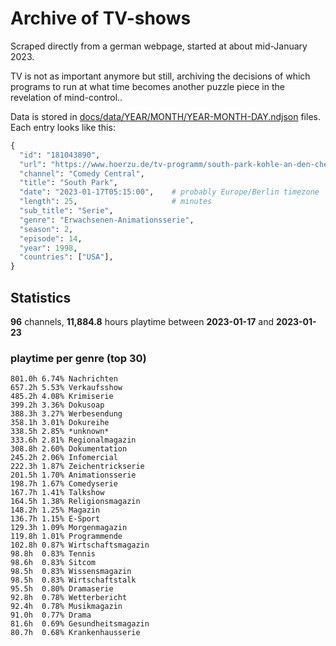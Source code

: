 # Archive of TV-shows

Scraped directly from a german webpage, started at about mid-January 2023.

TV is not as important anymore but still, archiving the decisions of which programs to run at what time
becomes another puzzle piece in the revelation of mind-control.. 

Data is stored in [docs/data/YEAR/MONTH/YEAR-MONTH-DAY.ndjson](docs/data/) files. 
Each entry looks like this:

```python
{
  "id": "181043890", 
  "url": "https://www.hoerzu.de/tv-programm/south-park-kohle-an-den-chefkoch/bid_181043890/", 
  "channel": "Comedy Central", 
  "title": "South Park", 
  "date": "2023-01-17T05:15:00",    # probably Europe/Berlin timezone 
  "length": 25,                     # minutes 
  "sub_title": "Serie", 
  "genre": "Erwachsenen-Animationsserie", 
  "season": 2, 
  "episode": 14, 
  "year": 1998, 
  "countries": ["USA"],
}
```

## Statistics

**96** channels, **11,884.8** hours playtime between **2023-01-17** and **2023-01-23**


### playtime per genre (top 30)

    801.0h 6.74% Nachrichten
    657.2h 5.53% Verkaufsshow
    485.2h 4.08% Krimiserie
    399.2h 3.36% Dokusoap
    388.3h 3.27% Werbesendung
    358.1h 3.01% Dokureihe
    338.5h 2.85% *unknown*
    333.6h 2.81% Regionalmagazin
    308.8h 2.60% Dokumentation
    245.2h 2.06% Infomercial
    222.3h 1.87% Zeichentrickserie
    201.5h 1.70% Animationsserie
    198.7h 1.67% Comedyserie
    167.7h 1.41% Talkshow
    164.5h 1.38% Religionsmagazin
    148.2h 1.25% Magazin
    136.7h 1.15% E-Sport
    129.3h 1.09% Morgenmagazin
    119.8h 1.01% Programmende
    102.8h 0.87% Wirtschaftsmagazin
    98.8h  0.83% Tennis
    98.6h  0.83% Sitcom
    98.5h  0.83% Wissensmagazin
    98.5h  0.83% Wirtschaftstalk
    95.5h  0.80% Dramaserie
    92.8h  0.78% Wetterbericht
    92.4h  0.78% Musikmagazin
    91.0h  0.77% Drama
    81.6h  0.69% Gesundheitsmagazin
    80.7h  0.68% Krankenhausserie
